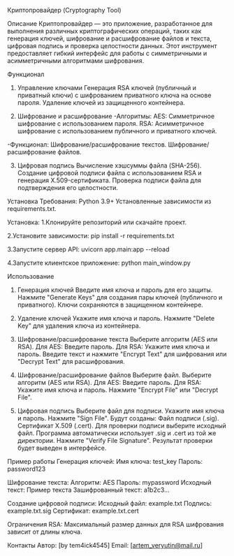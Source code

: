 Криптопровайдер (Cryptography Tool)

Описание
Криптопровайдер — это приложение, разработанное для выполнения различных криптографических операций, таких как генерация ключей, шифрование и расшифрование файлов и текста, цифровая подпись и проверка целостности данных. Этот инструмент предоставляет гибкий интерфейс для работы с симметричными и асимметричными алгоритмами шифрования.

Функционал
1. Управление ключами
Генерация RSA ключей (публичный и приватный ключи) с шифрованием приватного ключа на основе пароля.
Удаление ключей из защищенного контейнера.

2. Шифрование и расшифрование
-Алгоритмы:
AES: Симметричное шифрование с использованием пароля.
RSA: Асимметричное шифрование с использованием публичного и приватного ключей.

-Функционал:
Шифрование/расшифрование текстов.
Шифрование/расшифрование файлов.

3. Цифровая подпись
Вычисление хэшсуммы файла (SHA-256).
Создание цифровой подписи файла с использованием RSA и генерация X.509-сертификата.
Проверка подписи файла для подтверждения его целостности.

Установка
Требования:
Python 3.9+
Установленные зависимости из requirements.txt.

Установка:
1.Клонируйте репозиторий или скачайте проект.

2.Установите зависимости:
pip install -r requirements.txt

3.Запустите сервер API:
uvicorn app.main:app --reload

4.Запустите клиентское приложение:
python main_window.py


Использование
1. Генерация ключей
Введите имя ключа и пароль для его защиты.
Нажмите "Generate Keys" для создания пары ключей (публичного и приватного).
Ключи сохраняются в защищенном контейнере.

2. Удаление ключей
Укажите имя ключа и пароль.
Нажмите "Delete Key" для удаления ключа из контейнера.

3. Шифрование/расшифрование текста
Выберите алгоритм (AES или RSA).
Для AES: Введите пароль.
Для RSA: Укажите имя ключа и пароль.
Введите текст и нажмите "Encrypt Text" для шифрования или "Decrypt Text" для расшифрования.

4. Шифрование/расшифрование файлов
Выберите файл.
Выберите алгоритм (AES или RSA).
Для AES: Введите пароль.
Для RSA: Укажите имя ключа и пароль.
Нажмите "Encrypt File" или "Decrypt File".

5. Цифровая подпись
Выберите файл для подписи.
Укажите имя ключа и пароль.
Нажмите "Sign File". Будут созданы:
Файл подписи (.sig).
Сертификат X.509 (.cert).
Для проверки подписи выберите исходный файл. Программа автоматически использует .sig и .cert из той же директории.
Нажмите "Verify File Signature". Результат проверки будет выведен в интерфейсе.

Пример работы
Генерация ключей:
Имя ключа: test_key
Пароль: password123

Шифрование текста:
Алгоритм: AES
Пароль: mypassword
Исходный текст: Пример текста
Зашифрованный текст: a1b2c3...

Создание цифровой подписи:
Исходный файл: example.txt
Подпись: example.txt.sig
Сертификат: example.txt.cert

Ограничения RSA: Максимальный размер данных для RSA шифрования зависит от длины ключа.

Контакты
Автор: [by tem4ick4545]
Email: [artem_veryutin@mail.ru]
